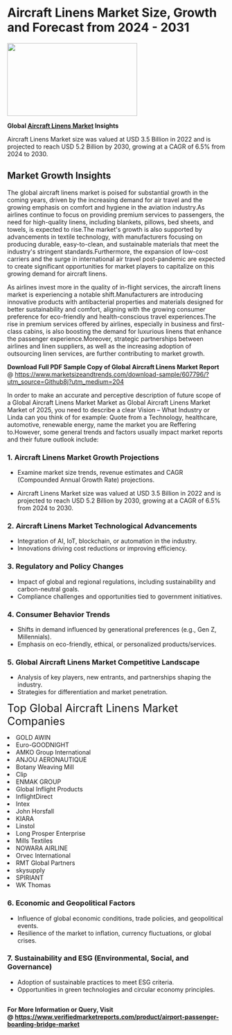 <H1>Aircraft Linens Market Size, Growth and Forecast from 2024 - 2031</H1><img class="aligncenter size-medium wp-image-584254" src="https://thirdeyenews.in/wp-content/uploads/2024/09/Global-Market-Research-300x168.jpeg" alt="" width="300" height="168" /><p><strong>Global&nbsp;<a href="https://www.marketsizeandtrends.com/download-sample/607796/?utm_source=Github8j?utm_medium=204">Aircraft Linens Market</a> Insights</strong></p><p>Aircraft Linens Market size was valued at USD 3.5 Billion in 2022 and is projected to reach USD 5.2 Billion by 2030, growing at a CAGR of 6.5% from 2024 to 2030.</p><p><h2>Market Growth Insights</h2> <p>The global aircraft linens market is poised for substantial growth in the coming years, driven by the increasing demand for air travel and the growing emphasis on comfort and hygiene in the aviation industry.As airlines continue to focus on providing premium services to passengers, the need for high-quality linens, including blankets, pillows, bed sheets, and towels, is expected to rise.The market's growth is also supported by advancements in textile technology, with manufacturers focusing on producing durable, easy-to-clean, and sustainable materials that meet the industry's stringent standards.Furthermore, the expansion of low-cost carriers and the surge in international air travel post-pandemic are expected to create significant opportunities for market players to capitalize on this growing demand for aircraft linens.</p> <p>As airlines invest more in the quality of in-flight services, the aircraft linens market is experiencing a notable shift.Manufacturers are introducing innovative products with antibacterial properties and materials designed for better sustainability and comfort, aligning with the growing consumer preference for eco-friendly and health-conscious travel experiences.The rise in premium services offered by airlines, especially in business and first-class cabins, is also boosting the demand for luxurious linens that enhance the passenger experience.Moreover, strategic partnerships between airlines and linen suppliers, as well as the increasing adoption of outsourcing linen services, are further contributing to market growth.</p> <p><span class=""><strong>Download Full PDF Sample Copy of Global Aircraft Linens Market Report</strong> @ <a href="https://www.marketsizeandtrends.com/download-sample/607796/?utm_source=Github8j?utm_medium=204" target="_blank">https://www.marketsizeandtrends.com/download-sample/607796/?utm_source=Github8j?utm_medium=204</a></span></p><p>In order to make an accurate and perceptive description of future scope of a Global&nbsp;Aircraft Linens Market Market as Global&nbsp;Aircraft Linens Market Market of 2025, you need to describe a clear Vision &ndash; What Industry or Linda can you think of for example: Quote from a Technology, healthcare, automotive, renewable energy, name the market you are Reffering to.However, some general trends and factors usually impact market reports and their future outlook include:</p><h3>1.&nbsp;<strong>Aircraft Linens Market Growth Projections</strong></h3><ul><li>Examine market size trends, revenue estimates and CAGR (Compounded Annual Growth Rate) projections.</li><li><p>Aircraft Linens Market size was valued at USD 3.5 Billion in 2022 and is projected to reach USD 5.2 Billion by 2030, growing at a CAGR of 6.5% from 2024 to 2030.</p></li></ul><h3>2.&nbsp;<strong>Aircraft Linens Market Technological Advancements</strong></h3><ul><li>Integration of AI, IoT, blockchain, or automation in the industry.</li><li>Innovations driving cost reductions or improving efficiency.</li></ul><h3>3.&nbsp;<strong>Regulatory and Policy Changes</strong></h3><ul><li>Impact of global and regional regulations, including sustainability and carbon-neutral goals.</li><li>Compliance challenges and opportunities tied to government initiatives.</li></ul><h3>4.&nbsp;<strong>Consumer Behavior Trends</strong></h3><ul><li>Shifts in demand influenced by generational preferences (e.g., Gen Z, Millennials).</li><li>Emphasis on eco-friendly, ethical, or personalized products/services.</li></ul><h3>5.&nbsp;<strong>Global Aircraft Linens Market Competitive Landscape</strong></h3><ul><li>Analysis of key players, new entrants, and partnerships shaping the industry.</li><li>Strategies for differentiation and market penetration.</li></ul><p data-pm-slice="1 1 []"><span style="color: inherit; font-family: inherit; font-size: 25px;">Top Global Aircraft Linens Market Companies</span></p><div class="" data-test-id=""><p><li>GOLD AWIN</li><li> Euro-GOODNIGHT</li><li> AMKO Group International</li><li> ANJOU AERONAUTIQUE</li><li> Botany Weaving Mill</li><li> Clip</li><li> ENMAK GROUP</li><li> Global Inflight Products</li><li> InflightDirect</li><li> Intex</li><li> John Horsfall</li><li> KIARA</li><li> Linstol</li><li> Long Prosper Enterprise</li><li> Mills Textiles</li><li> NOWARA AIRLINE</li><li> Orvec International</li><li> RMT Global Partners</li><li> skysupply</li><li> SPIRIANT</li><li> WK Thomas</li></p></div><h3>6.&nbsp;<strong>Economic and Geopolitical Factors</strong></h3><ul><li>Influence of global economic conditions, trade policies, and geopolitical events.</li><li>Resilience of the market to inflation, currency fluctuations, or global crises.</li></ul><h3>7.&nbsp;<strong>Sustainability and ESG (Environmental, Social, and Governance)</strong></h3><ul><li>Adoption of sustainable practices to meet ESG criteria.</li><li>Opportunities in green technologies and circular economy principles.</li></ul><h2><strong style="font-size: 14px;">For More Information or Query, Visit @&nbsp;</strong><a style="background-color: #ffffff; font-size: 14px;" href="https://www.marketsizeandtrends.com/report/aircraft-linens-market/" target="_blank">https://www.verifiedmarketreports.com/product/airport-passenger-boarding-bridge-market</a></h2>